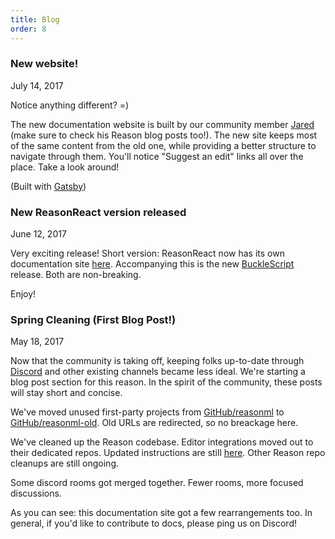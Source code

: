 ```yaml
---
title: Blog
order: 8
---
```


### New website!

July 14, 2017

Notice anything different? =)

The new documentation website is built by our community member [Jared](https://jaredforsyth.com) (make sure to check his Reason blog posts too!). The new site keeps most of the same content from the old one, while providing a better structure to navigate through them. You'll notice "Suggest an edit" links all over the place. Take a look around!

(Built with [Gatsby](https://www.gatsbyjs.org))

### New ReasonReact version released

June 12, 2017

Very exciting release! Short version: ReasonReact now has its own documentation site [here](https://reasonml.github.io/reason-react/). Accompanying this is the new [BuckleScript](https://www.npmjs.com/package/bs-platform) release. Both are non-breaking.

Enjoy!

### Spring Cleaning (First Blog Post!)

May 18, 2017

Now that the community is taking off, keeping folks up-to-date through [Discord](https://discord.gg/reasonml) and other existing channels became less ideal. We're starting a blog post section for this reason. In the spirit of the community, these posts will stay short and concise.

We've moved unused first-party projects from [GitHub/reasonml](https://github.com/reasonml/) to [GitHub/reasonml-old](https://github.com/reasonml-old). Old URLs are redirected, so no breackage here.

We've cleaned up the Reason codebase. Editor integrations moved out to their dedicated repos. Updated instructions are still [here](./tools.html#editor-integration). Other Reason repo cleanups are still ongoing.

Some discord rooms got merged together. Fewer rooms, more focused discussions.

As you can see: this documentation site got a few rearrangements too. In general, if you'd like to contribute to docs, please ping us on Discord!
